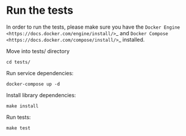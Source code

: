 # Run the tests

In order to run the tests, please make sure you have the `Docker Engine <https://docs.docker.com/engine/install/>`_
and `Docker Compose <https://docs.docker.com/compose/install/>`_ installed.

Move into tests/ directory

`cd tests/`

Run service dependencies:

`docker-compose up -d`

Install library dependencies:

`make install`

Run tests:

`make test`
